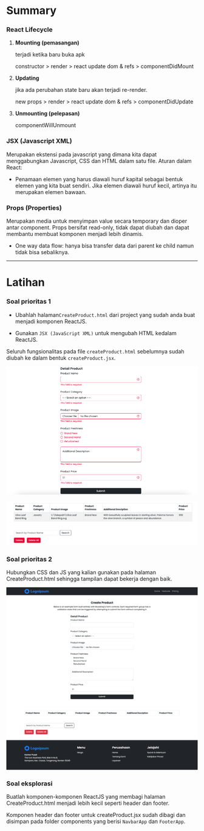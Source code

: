 # Summary

### React Lifecycle

1. **Mounting (pemasangan)**

   terjadi ketika baru buka apk

   constructor > render > react update dom & refs > componentDidMount

2. **Updating**

   jika ada perubahan state baru akan terjadi re-render.

   new props > render > react update dom & refs > componentDidUpdate

3. **Unmounting (pelepasan)**

   componentWillUnmount

### JSX (Javascript XML)

Merupakan ekstensi pada javascript yang dimana kita dapat menggabungkan Javascript, CSS dan HTML dalam satu file. Aturan dalam React:

- Penamaan elemen yang harus diawali huruf kapital sebagai bentuk elemen yang kita buat sendiri. Jika elemen diawali huruf kecil, artinya itu merupakan elemen bawaan.

### Props (Properties)

Merupakan media untuk menyimpan value secara temporary dan dioper antar component. Props bersifat read-only, tidak dapat diubah dan dapat membantu membuat komponen menjadi lebih dinamis.

- One way data flow: hanya bisa transfer data dari parent ke child namun tidak bisa sebaliknya.

---

# Latihan

### Soal prioritas 1

- Ubahlah halaman`CreateProduct.html` dari project yang sudah anda buat menjadi komponen ReactJS.

- Gunakan `JSX (JavaScript XML)` untuk mengubah HTML kedalam ReactJS.

Seluruh fungsionalitas pada file `createProduct.html` sebelumnya sudah diubah ke dalam bentuk `createProduct.jsx`.

![form](./screenshots/form-jsx.png)

![table](./screenshots/table-jsx.png)

### Soal prioritas 2

Hubungkan CSS dan JS yang kalian gunakan pada halaman CreateProduct.html sehingga tampilan dapat bekerja dengan baik.

![createProduct.jsx](./screenshots/createProduct-jsx.png)

### Soal eksplorasi

Buatlah komponen-komponen ReactJS yang membagi halaman CreateProduct.html menjadi lebih kecil seperti header dan footer.

Komponen header dan footer untuk createProduct.jsx sudah dibagi dan disimpan pada folder components yang berisi `NavbarApp` dan `FooterApp`.
